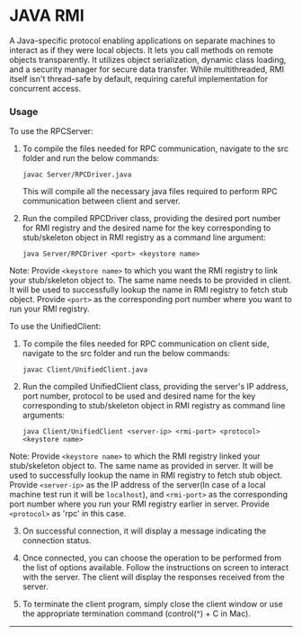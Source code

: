 # JAVA RMI

A Java-specific protocol enabling applications on separate machines to interact as if they were local objects. It lets you call methods on remote objects transparently. It utilizes object serialization, dynamic class loading, and a security manager for secure data transfer. While multithreaded, RMI itself isn't thread-safe by default, requiring careful implementation for concurrent access.

### Usage

To use the RPCServer:

1. To compile the files needed for RPC communication, navigate to the src folder and run the below commands:

   ```
   javac Server/RPCDriver.java
   ```

   This will compile all the necessary java files required to perform RPC communication between client and server.

2. Run the compiled RPCDriver class, providing the desired port number for RMI registry and the desired name for the key corresponding to stub/skeleton object in RMI registry as a command line argument:

   ```
   java Server/RPCDriver <port> <keystore name>
   ```


Note: Provide `<keystore name>` to which you want the RMI registry to link your stub/skeleton object to. The same name needs to be provided in client. It will be used to successfully lookup the name in RMI registry to fetch stub object. Provide `<port>` as the corresponding port number where you want to run your RMI registry.


To use the UnifiedClient:

1. To compile the files needed for RPC communication on client side, navigate to the src folder and run the below commands:

   ```
   javac Client/UnifiedClient.java
   ```

2. Run the compiled UnifiedClient class, providing the server's IP address, port number, protocol to be used and desired name for the key corresponding to stub/skeleton object in RMI registry as command line arguments:

   ```
   java Client/UnifiedClient <server-ip> <rmi-port> <protocol> <keystore name>
   ```

   
Note: Provide `<keystore name>` to which the RMI registry linked your stub/skeleton object to. The same name as provided in server. It will be used to successfully lookup the name in RMI registry to fetch stub object. Provide `<server-ip>` as the IP address of the server(In case of a local machine test run it will be `localhost`), and `<rmi-port>` as the corresponding port number where you run your RMI registry earlier in server. Provide `<protocol>` as 'rpc' in this case.

3. On successful connection, it will display a message indicating the connection status.

4. Once connected, you can choose the operation to be performed from the list of options available. Follow the instructions on screen to interact with the server. The client will display the responses received from the server.

5. To terminate the client program, simply close the client window or use the appropriate termination command (control(^) + C in Mac).

-------


